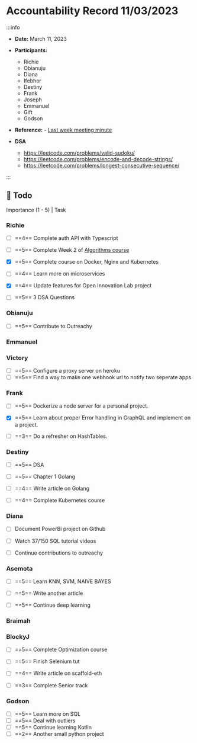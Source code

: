 Accountability Record 11/03/2023
===


:::info
- **Date:** March 11, 2023
- **Participants:**
    - Richie
    - Obianuju
    - Diana
    - Ifebhor
    - Destiny
    - Frank
    - Joseph
    - Emmanuel
    - Gift
    - Godson

- **Reference:** - [Last week meeting minute](https://hackmd.io/2zt1pNikQR2VEfVtQCSklQ)

- **DSA**
    - https://leetcode.com/problems/valid-sudoku/
    - https://leetcode.com/problems/encode-and-decode-strings/
    - https://leetcode.com/problems/longest-consecutive-sequence/

:::


:closed_book: Todo
--
Importance (1 - 5) | Task

### Richie
- [ ] ==4== Complete auth API with Typescript
- [ ] ==5== Complete Week 2 of  [Algorithms course]()
- [x] ==5== Complete course on Docker, Nginx and Kubernetes
- [ ] ==4== Learn more on microservices
- [x] ==4== Update features for Open Innovation Lab project
- [ ] ==5== 3 DSA Questions


### Obianuju
- [ ] ==5== Contribute to Outreachy


### Emmanuel


### Victory
- [ ] ==5== Configure a proxy server on heroku
- [ ] ==5== Find a way to make one webhook url to notify two seperate apps

### Frank
- [ ] ==5== Dockerize a node server for a personal project.
- [x] ==5== Learn about proper Error handling in GraphQL and implement on a project.
- [ ] ==3== Do a refresher on HashTables.


### Destiny
- [ ] ==5== DSA 
- [ ] ==5== Chapter 1 Golang
- [ ] ==4== Write article on Golang
- [ ] ==4== Complete Kubernetes course


### Diana
- [ ] Document PowerBi project on Github 
- [ ] Watch 37/150 SQL tutorial videos
- [ ] Continue contributions to outreachy 


### Asemota
- [ ] ==5== Learn KNN, SVM, NAIVE BAYES
- [ ] ==5== Write another article
- [ ] ==5== Continue deep learning


### Braimah


### BlockyJ
- [ ] ==5== Complete Optimization course
- [ ] ==5== Finish Selenium tut
- [ ] ==4== Write article on scaffold-eth
- [ ] ==3== Complete Senior track


### Godson
- [ ] ==5== Learn more on SQL
- [ ] ==5== Deal with outliers
- [ ] ==5== Continue learning Kotlin
- [ ] ==2== Another small python project
